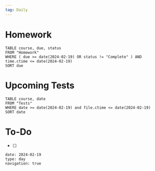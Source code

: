```yaml
---
tag: Daily
---
```

# Homework
```dataview
TABLE course, due, status
FROM "Homework" 
WHERE ( due >= date(2024-02-19) OR status != "Complete" ) AND time.ctime <= date(2024-02-19)
SORT due
```
# Upcoming Tests
```dataview
TABLE course, date
FROM "Tests" 
WHERE date >= date(2024-02-19) and file.ctime <= date(2024-02-19)
SORT date
```
# To-Do
- [ ] 

```gEvent
date: 2024-02-19
type: day
navigation: true
```